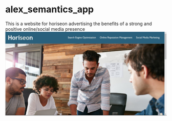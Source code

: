 # alex_semantics_app
This is a website for horiseon advertising the benefits of a strong and positive online/social media presence
![screenshot of application](assets/images/web-page-screen-shot.jpg)